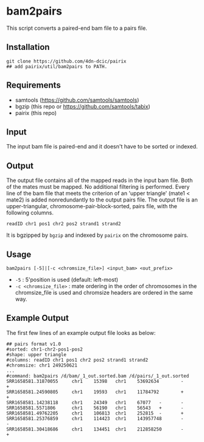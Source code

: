 # bam2pairs

This script converts a paired-end bam file to a pairs file.


## Installation
```
git clone https://github.com/4dn-dcic/pairix
## add pairix/util/bam2pairs to PATH.
```

## Requirements
* samtools (https://github.com/samtools/samtools)
* bgzip (this repo or https://github.com/samtools/tabix)
* pairix (this repo)


## Input
The input bam file is paired-end and it doesn't have to be sorted or indexed.


## Output
The output file contains all of the mapped reads in the input bam file. Both of the mates must be mapped. No additional filtering is performed. Every line of the bam file that meets the criterion of an 'upper triangle' (mate1 < mate2) is added nonredundantly to the output pairs file.
The output file is an upper-triangular, chromosome-pair-block-sorted, pairs file, with the following columns.
```
readID chr1 pos1 chr2 pos2 strand1 strand2
```
It is bgzipped by `bgzip` and indexed by `pairix` on the chromosome pairs.


## Usage
```
bam2pairs [-5]|[-c <chromsize_file>] <input_bam> <out_prefix>
```
* `-5` : 5'position is used (default: left-most)
* `-c <chromsize_file>` : mate ordering in the order of chromosomes in the chromsize_file is used and chromsize headers are ordered in the same way.

## Example Output
The first few lines of an example output file looks as below:
```
## pairs format v1.0
#sorted: chr1-chr2-pos1-pos2
#shape: upper triangle
#columns: readID chr1 pos1 chr2 pos2 strand1 strand2
#chromsize: chr1 249250621
...
#command: bam2pairs /d/bam/_1_out.sorted.bam /d/pairs/_1_out.sorted
SRR1658581.31870055     chr1    15398   chr1    53692634        -       +
SRR1658581.24590805     chr1    19593   chr1    11784792        +       +
SRR1658581.14238118     chr1    24349   chr1    67077   -       -
SRR1658581.5571806      chr1    56190   chr1    56543   +       -
SRR1658581.49762205     chr1    106813  chr1    252815  -       +
SRR1658581.25376859     chr1    114423  chr1    143957748       -       -
SRR1658581.30418686     chr1    134451  chr1    212858250       -       +
```

